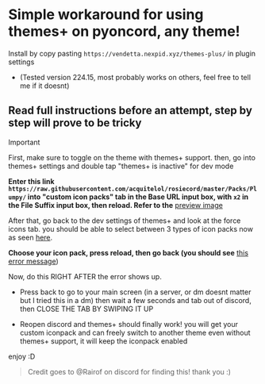 # Simple workaround for using themes+ on pyoncord, any theme!

Install by copy pasting ```https://vendetta.nexpid.xyz/themes-plus/``` in plugin settings
- (Tested version 224.15, most probably works on others, feel free to tell me if it doesnt)

## Read full instructions before an attempt, step by step will prove to be tricky
   > [!IMPORTANT]
> First, make sure to toggle on the theme with themes+ support. then, go into themes+ settings and double tap "themes+ is inactive" for dev mode
>
**Enter this link ```https://raw.githubusercontent.com/acquitelol/rosiecord/master/Packs/Plumpy/``` into "custom icon packs" tab in the Base URL input box, with ```x2``` in the File Suffix input box, then reload. Refer to the**
 [preview image](https://github.com/rennpy/pyonthemesplusfix/assets/158360149/d3feeef1-4b6c-43a2-a161-dddbe1cb24f9)

 
 
 
 
After that, go back to the dev settings of themes+ and look at the force icons tab. you should be able to select between 3 types of icon packs now as seen 
 [here](https://github.com/rennpy/pyonthemesplusfix/assets/158360149/6622e96d-b25b-43d5-bcce-77afc68798c3). 
 
 **Choose your icon pack, press reload, then go back (you should see** [this error message](https://github.com/rennpy/pyonthemesplusfix/assets/158360149/8bb42f45-568c-4b56-9c96-54840a924d51))

Now, do this RIGHT AFTER the error shows up.
- Press back to go to your main screen (in a server, or dm doesnt matter but I tried this in a dm) then wait a few seconds and tab out of discord, then CLOSE THE TAB BY SWIPING IT UP

 - Reopen discord and themes+ should finally work! you will get your custom iconpack and can freely switch to another theme even without themes+ support, it will keep the iconpack enabled 

enjoy :D

> Credit goes to @Rairof on discord for finding this! thank you :)
